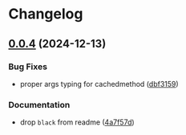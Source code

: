 # Changelog

## [0.0.4](https://github.com/imnotjames/cachetools-async/compare/v0.0.3...v0.0.4) (2024-12-13)


### Bug Fixes

* proper args typing for cachedmethod ([dbf3159](https://github.com/imnotjames/cachetools-async/commit/dbf31592b8d52ef3b965f4f1e3fcd30fd07ebf47))


### Documentation

* drop `black` from readme ([4a7f57d](https://github.com/imnotjames/cachetools-async/commit/4a7f57dc7883ce8d67d9883329b7976881fcbd11))
